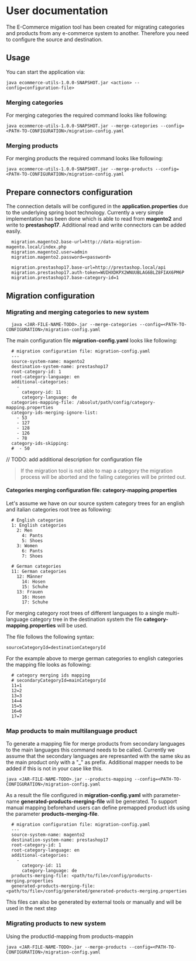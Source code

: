 # User documentation

The E-Commerce migation tool has been created for migrating categories and products from any e-commerce system to another. Therefore you need to configure the source and destination.

## Usage

You can start the application via:

```
java ecommerce-utils-1.0.0-SNAPSHOT.jar <action> --config=configuration-file>
```

### Merging categories
For merging categories the required command looks like following:

```
java ecommerce-utils-1.0.0-SNAPSHOT.jar --merge-categories --config=<PATH-TO-CONFIGURATION>/migration-config.yaml
```

### Merging products
For merging products the required command looks like following:

```
java ecommerce-utils-1.0.0-SNAPSHOT.jar --merge-products --config=<PATH-TO-CONFIGURATION>/migration-config.yaml
```

## Prepare connectors configuration

The connection details will be configured in the **application.properties** due to the underlying spring boot technology. Currently a very simple implementation has been done which is able to read from **magento2** and write to **prestashop17**. Additional read and write connectors can be added easily.

```
  migration.magento2.base-url=http://data-migration-magento.local/index.php
  migration.magento2.user=admin
  migration.magento2.password=<password>

  migration.prestashop17.base-url=http://prestashop.local/api
  migration.prestashop17.auth-token=WUIHXDKPX2WNUUBLAG6BLZ8FIAX6PM6P
  migration.prestashop17.base-category-id=1
```

## Migration configuration

### Migrating and merging categories to new system

```
  java <JAR-FILE-NAME-TODO>.jar --merge-categories --config=<PATH-TO-CONFIGURATION>/migration-config.yaml
```

The main configuration file **migration-config.yaml** looks like following:

```
  # migration configuration file: migration-config.yaml
  ---
  source-system-name: magento2
  destination-system-name: prestashop17
  root-category-id: 1
  root-category-language: en
  additional-categories:
    -
      category-id: 11
      category-language: de
  categories-mapping-file: /absolut/path/config/category-mapping.properties
  category-ids-merging-ignore-list:
    - 53
    - 127
    - 128
    - 126
    - 78
  category-ids-skipping:
  #  - 50
```

// TODO: add additional description for configuration file

> If the migration tool is not able to map a category the migration process will be aborted and the failing categories will be printed out.


#### Categories merging configuration file: category-mapping.properties

Let's assume we have on our source system category trees for an english and italian categories root tree as following:

```
  # English categories
  1: English categories
    2: Men
      4: Pants
      5: Shoes
    3: Women
      6: Pants
      7: Shoes

  # German categories
  11: German categories
    12: Männer
      14: Hosen
      15: Schuhe
    13: Frauen
      16: Hosen
      17: Schuhe
```

For merging category root trees of different languages to a single multi-language category tree in the destination system the file **category-mapping.properties** will be used.

The file follows the following syntax:
```
sourceCategoryId=destinationCategoryId
```

For the example above to merge german categories to english categories the mapping file looks as following:
```
  # category merging ids mapping
  # secondaryCategoryId=mainCategoryId
  11=1
  12=2
  13=3
  14=4
  15=5
  16=6
  17=7
```

### Map products to main multilanguage product

To generate a mapping file for merge products from secondary languages to the main languages this command needs to be called. Currently we assume that the secondary languages are represanted with the same sku as the main product only with a "_" as prefix. Additional mapper needs to be added if this is not in your case like this.

```
java <JAR-FILE-NAME-TODO>.jar --products-mapping --config=<PATH-TO-CONFIGURATION>/migration-config.yaml
```

As a result the file configured in **migration-config.yaml** with parameter-name **generated-products-merging-file** will be generated. To support manual mapping beforehand users can define premapped product ids using the parameter **products-merging-file**.

```
  # migration configuration file: migration-config.yaml
  ---
  source-system-name: magento2
  destination-system-name: prestashop17
  root-category-id: 1
  root-category-language: en
  additional-categories:
    -
      category-id: 11
      category-language: de
  products-merging-file: <path/to/file>/config/products-merging.properties
  generated-products-merging-file: <path/to/file>/config/generated/generated-products-merging.properties
```

This files can also be generated by external tools or manually and will be used in the next step 

### Migrating products to new system

Using the productId-mapping from products-mappin

```
java <JAR-FILE-NAME-TODO>.jar --merge-products --config=<PATH-TO-CONFIGURATION>/migration-config.yaml
```
